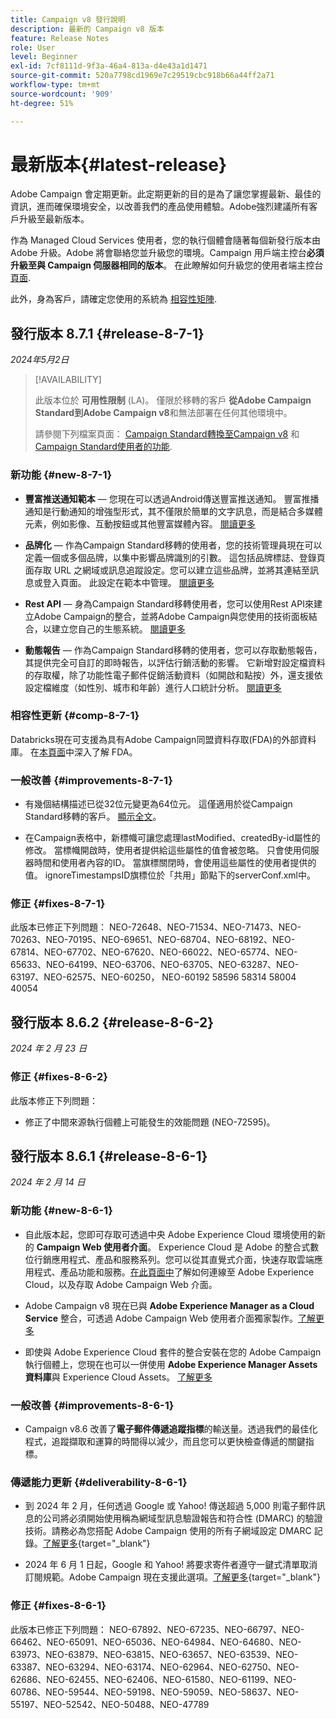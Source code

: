 ```yaml
---
title: Campaign v8 發行說明
description: 最新的 Campaign v8 版本
feature: Release Notes
role: User
level: Beginner
exl-id: 7cf8111d-9f3a-46a4-813a-d4e43a1d1471
source-git-commit: 520a7798cd1969e7c29519cbc918b66a44ff2a71
workflow-type: tm+mt
source-wordcount: '909'
ht-degree: 51%

---
```


# 最新版本{#latest-release}

Adobe Campaign 會定期更新。此定期更新的目的是為了讓您掌握最新、最佳的資訊，進而確保環境安全，以改善我們的產品使用體驗。Adobe強烈建議所有客戶升級至最新版本。

作為 Managed Cloud Services 使用者，您的執行個體會隨著每個新發行版本由 Adobe 升級。Adobe 將會聯絡您並升級您的環境。Campaign 用戶端主控台&#x200B;**必須升級至與 Campaign 伺服器相同的版本**。 在此瞭解如何升級您的使用者端主控台 [頁面](../start/connect.md#upgrade-ac-console).

此外，身為客戶，請確定您使用的系統為 [相容性矩陣](compatibility-matrix.md).

## 發行版本 8.7.1 {#release-8-7-1}

_2024年5月2日_

>[!AVAILABILITY]
>
>此版本位於 **可用性限制** (LA)。 僅限於移轉的客戶 **從Adobe Campaign Standard到Adobe Campaign v8**&#x200B;和無法部署在任何其他環境中。
>
>請參閱下列檔案頁面： [Campaign Standard轉換至Campaign v8](https://experienceleague.adobe.com/en/docs/campaign-web/v8/release-notes/acs-migration) 和 [Campaign Standard使用者的功能](https://experienceleague.adobe.com/docs/experience-cloud/campaign/campaign-standard-migration-home.html).

### 新功能 {#new-8-7-1}

* **豐富推送通知範本**  — 您現在可以透過Android傳送豐富推送通知。 豐富推播通知是行動通知的增強型形式，其不僅限於簡單的文字訊息，而是結合多媒體元素，例如影像、互動按鈕或其他豐富媒體內容。 [閱讀更多](../send/rich-push.md)

* **品牌化**  — 作為Campaign Standard移轉的使用者，您的技術管理員現在可以定義一個或多個品牌，以集中影響品牌識別的引數。 這包括品牌標誌、登錄頁面存取 URL 之網域或訊息追蹤設定。您可以建立這些品牌，並將其連結至訊息或登入頁面。 此設定在範本中管理。 [閱讀更多](https://experienceleague.adobe.com/docs/experience-cloud/campaign/branding/branding-gs.html)

* **Rest API**  — 身為Campaign Standard移轉使用者，您可以使用Rest API來建立Adobe Campaign的整合，並將Adobe Campaign與您使用的技術面板結合，以建立您自己的生態系統。 [閱讀更多](https://experienceleague.adobe.com/docs/experience-cloud/campaign/apis/get-started-apis.html)

* **動態報告**  — 作為Campaign Standard移轉的使用者，您可以存取動態報告，其提供完全可自訂的即時報告，以評估行銷活動的影響。 它新增對設定檔資料的存取權，除了功能性電子郵件促銷活動資料（如開啟和點按）外，還支援依設定檔維度（如性別、城市和年齡）進行人口統計分析。 [閱讀更多](https://experienceleague.adobe.com/docs/experience-cloud/campaign/reporting/get-started-reporting.html)

<!--
* **New Enhanced security add-on**: To make your network connection more secure and provide improved security for your resources, Adobe Campaign offers a new Enhanced security add-on, which includes two features: Secure CMK integration and Secure VPN tunneling.
-->

### 相容性更新 {#comp-8-7-1}

Databricks現在可支援為具有Adobe Campaign同盟資料存取(FDA)的外部資料庫。 在[本頁面](../connect/fda.md)中深入了解 FDA。

### 一般改善 {#improvements-8-7-1}

* 有幾個結構描述已從32位元變更為64位元。 這僅適用於從Campaign Standard移轉的客戶。 [顯示全文](https://experienceleague.adobe.com/docs/experience-cloud/campaign/technotes/64-bit-tables.html)。

* 在Campaign表格中，新標幟可讓您處理lastModified、createdBy-id屬性的修改。 當標幟開啟時，使用者提供給這些屬性的值會被忽略。 只會使用伺服器時間和使用者內容的ID。 當旗標關閉時，會使用這些屬性的使用者提供的值。 ignoreTimestampsID旗標位於「共用」節點下的serverConf.xml中。

### 修正 {#fixes-8-7-1}

此版本已修正下列問題： NEO-72648、NEO-71534、NEO-71473、NEO-70263、NEO-70195、NEO-69651、NEO-68704、NEO-68192、NEO-67814、NEO-67702、NEO-67620、NEO-66022、NEO-65774、NEO-65633、NEO-64199、NEO-63706、NEO-63705、NEO-63287、NEO-63197、NEO-62575、NEO-60250， NEO-60192 58596 58314 58004 40054

## 發行版本 8.6.2 {#release-8-6-2}

_2024 年 2 月 23 日_

### 修正 {#fixes-8-6-2}

此版本修正下列問題：

* 修正了中間來源執行個體上可能發生的效能問題 (NEO-72595)。

## 發行版本 8.6.1 {#release-8-6-1}

_2024 年 2 月 14 日_

### 新功能 {#new-8-6-1}

* 自此版本起，您即可存取可透過中央 Adobe Experience Cloud 環境使用的新的 **Campaign Web 使用者介面**。 Experience Cloud 是 Adobe 的整合式數位行銷應用程式、產品和服務系列。您可以從其直覺式介面，快速存取雲端應用程式、產品功能和服務。[在此頁面中](campaign-ui.md#ac-web-ui)了解如何連線至 Adobe Experience Cloud，以及存取 Adobe Campaign Web 介面。


* Adobe Campaign v8 現在已與 **Adobe Experience Manager as a Cloud Service** 整合，可透過 Adobe Campaign Web 使用者介面獨家製作。[了解更多](../connect/ac-aem.md)

*  即使與 Adobe Experience Cloud 套件的整合安裝在您的 Adobe Campaign 執行個體上，您現在也可以一併使用 **Adobe Experience Manager Assets 資料庫**&#x200B;與 Experience Cloud Assets。 [了解更多](../connect/ac-aem.md#assets-library)

### 一般改善 {#improvements-8-6-1}

* Campaign v8.6 改善了&#x200B;**電子郵件傳遞追蹤指標**&#x200B;的輸送量。透過我們的最佳化程式，追蹤擷取和運算的時間得以減少，而且您可以更快檢查傳遞的關鍵指標。


### 傳遞能力更新 {#deliverability-8-6-1}

* 到 2024 年 2 月，任何透過 Google 或 Yahoo! 傳送超過 5,000 則電子郵件訊息的公司將必須開始使用稱為網域型訊息驗證報告和符合性 (DMARC) 的驗證技術。請務必為您搭配 Adobe Campaign 使用的所有子網域設定 DMARC 記錄。[了解更多](https://experienceleague.adobe.com/docs/deliverability-learn/deliverability-best-practice-guide/additional-resources/technotes/implement-dmarc.html?lang=zh-Hant){target="_blank"}

* 2024 年 6 月 1 日起，Google 和 Yahoo! 將要求寄件者遵守一鍵式清單取消訂閱規範。Adobe Campaign 現在支援此選項。[了解更多](https://experienceleague.adobe.com/docs/deliverability-learn/deliverability-best-practice-guide/additional-resources/campaign/acc-technical-recommendations.html?lang=zh-Hant#one-click-list-unsubscribe){target="_blank"}


### 修正 {#fixes-8-6-1}

此版本已修正下列問題：
NEO-67892、NEO-67235、NEO-66797、NEO-66462、NEO-65091、NEO-65036、NEO-64984、NEO-64680、NEO-63973、NEO-63879、NEO-63815、NEO-63657、NEO-63539、NEO-63387、NEO-63294、NEO-63174、NEO-62964、NEO-62750、NEO-62686、NEO-62455、NEO-62406、NEO-61580、NEO-61199、NEO-60786、NEO-59544、NEO-59198、NEO-59059、NEO-58637、NEO-55197、NEO-52542、NEO-50488、NEO-47789